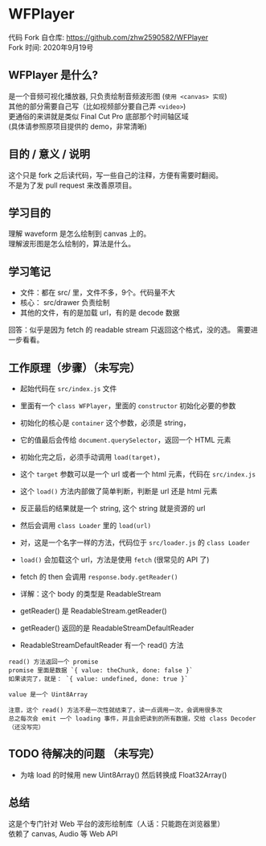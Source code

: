 # WFPlayer
代码 Fork 自仓库: https://github.com/zhw2590582/WFPlayer         
Fork 时间: 2020年9月19号      

## WFPlayer 是什么?
是一个音频可视化播放器, 只负责绘制音频波形图 (`使用 <canvas> 实现`)       
其他的部分需要自己写（比如视频部分要自己弄 `<video>`)      
更通俗的来讲就是类似 Final Cut Pro 底部那个时间轴区域      
(具体请参照原项目提供的 demo，非常清晰)    

## 目的 / 意义 / 说明
这个只是 fork 之后读代码，写一些自己的注释，方便有需要时翻阅。     
不是为了发 pull request 来改善原项目。    

## 学习目的
理解 waveform 是怎么绘制到 canvas 上的。  
理解波形图是怎么绘制的，算法是什么。    

## 学习笔记
* 文件：都在 src/ 里，文件不多，9个。代码量不大
* 核心： src/drawer 负责绘制
* 其他的文件，有的是加载 url，有的是 decode 数据

回答：似乎是因为 fetch 的 readable stream 只返回这个格式，没的选。
需要进一步看看。

## 工作原理（步骤）（未写完）
* 起始代码在 `src/index.js` 文件
* 里面有一个 `class WFPlayer`，里面的 `constructor` 初始化必要的参数

* 初始化的核心是 `container` 这个参数，必须是 string，
* 它的值最后会传给 `document.querySelector`，返回一个 HTML 元素

* 初始化完之后，必须手动调用 `load(target)`， 
* 这个 `target` 参数可以是一个 url 或者一个 html 元素，代码在 `src/index.js`

* 这个 `load()` 方法内部做了简单判断，判断是 url 还是 html 元素
* 反正最后的结果就是一个  string, 这个 string 就是资源的 url

* 然后会调用 `class Loader` 里的 `load(url)`
* 对，这是一个名字一样的方法，代码位于 `src/loader.js` 的 `class Loader`

* `load()` 会加载这个 url，方法是使用 `fetch` (很常见的 API 了)
* fetch 的 then 会调用 `response.body.getReader()`

* 详解：这个 body 的类型是 ReadableStream
* getReader() 是 ReadableStream.getReader()
* getReader() 返回的是 ReadableStreamDefaultReader
* ReadableStreamDefaultReader 有一个 read() 方法    
```
read() 方法返回一个 promise
promise 里面是数据 `{ value: theChunk, done: false }`
如果读完了，就是： `{ value: undefined, done: true }`   

value 是一个 Uint8Array

注意，这个 read() 方法不是一次性就结束了，读一点调用一次，会调用很多次
总之每次会 emit 一个 loading 事件，并且会把读到的所有数据，交给 class Decoder 
（还没写完）   
```

## TODO 待解决的问题 （未写完）
* 为啥 load 的时候用 new Uint8Array() 
然后转换成 Float32Array()


## 总结
这是个专门针对 Web 平台的波形绘制库（人话：只能跑在浏览器里）        
依赖了 canvas, Audio 等 Web API   